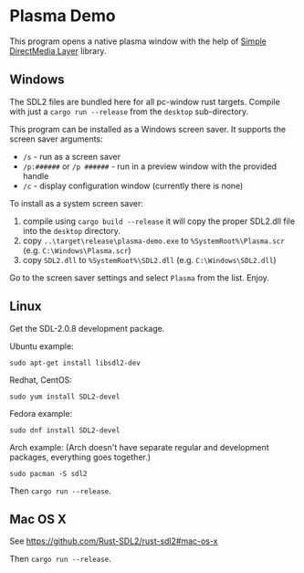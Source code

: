 Plasma Demo
===========

This program opens a native plasma window with the help of [Simple DirectMedia Layer](https://www.libsdl.org) library.


Windows
-------

The SDL2 files are bundled here for all pc-window rust targets. Compile with just a `cargo run --release` from the `desktop` sub-directory.

This program can be installed as a Windows screen saver. It supports the screen saver arguments:

* `/s` - run as a screen saver
* `/p:######` or `/p ######` - run in a preview window with the provided handle
* `/c` - display configuration window (currently there is none)

To install as a system screen saver:

1. compile using `cargo build --release` it will copy the proper SDL2.dll file into the `desktop` directory.
2. copy `..\target\release\plasma-demo.exe` to `%SystemRoot%\Plasma.scr` (e.g. `C:\Windows\Plasma.scr`)
3. copy `SDL2.dll` to `%SystemRoot%\SDL2.dll` (e.g. `C:\Windows\SDL2.dll`)

Go to the screen saver settings and select `Plasma` from the list. Enjoy.


Linux
-----

Get the SDL-2.0.8 development package.

Ubuntu example:

```
sudo apt-get install libsdl2-dev
```

Redhat, CentOS:

```
sudo yum install SDL2-devel
```

Fedora example:

```
sudo dnf install SDL2-devel
```

Arch example:
(Arch doesn't have separate regular and development packages, everything goes together.)

```
sudo pacman -S sdl2
```

Then `cargo run --release`.


Mac OS X
--------

See https://github.com/Rust-SDL2/rust-sdl2#mac-os-x

Then `cargo run --release`.
